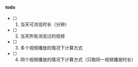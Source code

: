 #### todo

- [ ] 1. 当天可浏览时长（分钟）
- [ ] 2. 当天所有浏览过的视频
- [ ] 3. 多个视频播放的情况下计算方式
- [ ] 4. 同个视频播放的情况下计算方式（只取同一视频播放时长）
